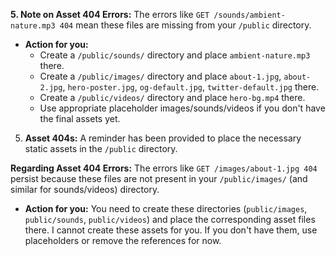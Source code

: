 **5. Note on Asset 404 Errors:**
The errors like `GET /sounds/ambient-nature.mp3 404` mean these files are missing from your `/public` directory.
*   **Action for you:**
    *   Create a `/public/sounds/` directory and place `ambient-nature.mp3` there.
    *   Create a `/public/images/` directory and place `about-1.jpg`, `about-2.jpg`, `hero-poster.jpg`, `og-default.jpg`, `twitter-default.jpg` there.
    *   Create a `/public/videos/` directory and place `hero-bg.mp4` there.
    *   Use appropriate placeholder images/sounds/videos if you don't have the final assets yet.

5.  **Asset 404s:** A reminder has been provided to place the necessary static assets in the `/public` directory.

**Regarding Asset 404 Errors:**
The errors like `GET /images/about-1.jpg 404` persist because these files are not present in your `/public/images/` (and similar for sounds/videos) directory.
*   **Action for you:** You need to create these directories (`public/images`, `public/sounds`, `public/videos`) and place the corresponding asset files there. I cannot create these assets for you. If you don't have them, use placeholders or remove the references for now.


